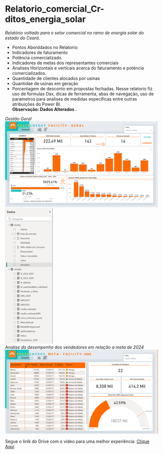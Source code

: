 # Relatorio_comercial_Cr-ditos_energia_solar

*Relatório voltado para o setor comercial no ramo de energia solar do estado do Ceará*. <br>
- Pontos Aborddados no Relatorio: <br>
- Indicadores de faturamento <br>
- Potência comercializado <br>
- Indicadores de metas dos representantes comerciais <br>
- Analises Horizontais e verticais acerca do faturamento e potência comercializados. <br>
- Quantidade de clientes alocados por usinas <br>
- Quantidae de usinas em geração
- Porcentagem de desconto em propostas fechadas.
Nesse relatorio fiz uso de formulas Dax, dicas de ferramenta, abas de navegação, uso de parametros para analises de medidas especificas entre outras atribuições do Power BI. <br>
**Observação: Dados Alterados .** <br>

*Gestão Geral* <br>
<img src="https://github.com/matheus-oliveir4/Relatorio_comercial_Cr-ditos_energia_solar/blob/main/p1Pulse_facility.PNG" width= 799px>
<img src="https://github.com/matheus-oliveir4/Relatorio_comercial_Cr-ditos_energia_solar/blob/main/p3_medidas_Pulse_facility.PNG" width= 156.5px>
<br>
*Analise do desempenho dos vendedores em relação a meta de 2024* <br>
<img src="https://github.com/matheus-oliveir4/Relatorio_comercial_Cr-ditos_energia_solar/blob/main/p2Pulse_facility.PNG" width= 800px> <br>

Segue o linlk do Drive com o video para uma melhor experiência:
[Clique Aqui](https://drive.google.com/drive/folders/1Ry6nJyxibk5hTRzYXYHcA2quHS4z-Als?usp=drive_link)
